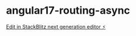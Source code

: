 # angular17-routing-async

[Edit in StackBlitz next generation editor ⚡️](https://stackblitz.com/~/github.com/xpl0siv/angular17-routing-async)